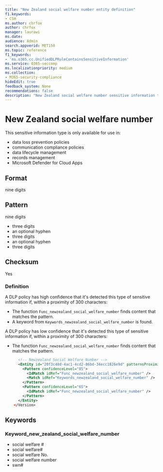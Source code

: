 ```yaml
---
title: "New Zealand social welfare number entity definition"
f1.keywords:
- CSH
ms.author: chrfox
author: chrfox
manager: laurawi
ms.date:
audience: Admin
search.appverid: MET150
ms.topic: reference
f1_keywords:
- 'ms.o365.cc.UnifiedDLPRuleContainsSensitiveInformation'
ms.service: O365-seccomp
ms.localizationpriority: medium
ms.collection:
- M365-security-compliance
hideEdit: true
feedback_system: None
recommendations: false
description: "New Zealand social welfare number sensitive information type entity definition."
---
```


# New Zealand social welfare number

This sensitive information type is only available for use in:

- data loss prevention policies
- communication compliance policies
- data lifecycle management
- records management
- Microsoft Defender for Cloud Apps

## Format

nine digits

## Pattern

nine digits

- three digits
- an optional hyphen
- three digits
- an optional hyphen
- three digits

## Checksum

Yes

### Definition

A DLP policy has high confidence that it's detected this type of sensitive information if, within a proximity of 300 characters:

- The function `Func_newzealand_social_welfare_number` finds content that matches the pattern.
- A keyword from `Keywords_newzealand_social_welfare_number` is found.

A DLP policy has low confidence that it's detected this type of sensitive information if, within a proximity of 300 characters:

- The function `Func_newzealand_social_welfare_number` finds content that matches the pattern.

```xml
      <!-- Newzealand Social Welfare Number -->
      <Entity id="20f3c48d-4ac1-4cd2-86bd-34ecc1826e9d" patternsProximity="300" recommendedConfidence="85">
        <Pattern confidenceLevel="85">
          <IdMatch idRef="Func_newzealand_social_welfare_number" />
          <Match idRef="Keywords_newzealand_social_welfare_number" />
        </Pattern>
        <Pattern confidenceLevel="65">
          <IdMatch idRef="Func_newzealand_social_welfare_number" />
        </Pattern>
      </Entity>
    </Version>
```

## Keywords

### Keyword_new_zealand_social_welfare_number

- social welfare #
- social welfare#
- social welfare No.
- social welfare number
- swn#